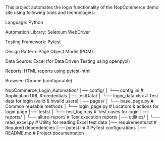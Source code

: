 This project automates the login functionality of the NopCommerce demo site using following tools and technologies:

Language: Python

Automation Library: Selenium WebDriver

Testing Framework: Pytest

Design Pattern: Page Object Model (POM)

Data Source: Excel (for Data Driven Testing using openpyxl)

Reports: HTML reports using pytest-html

Browser: Chrome (configurable)


NopCommerce_Login_Automation/
│── config/
│   └── config.ini                # Application URL & credentials
│── testData/
│   └── login_data.xlsx           # Test data for login (valid & invalid users)
│── pages/
│   └── base_page.py              # Common reusable methods
│   └── login_page.py             # Locators & actions for login page
│── tests/
│   └── test_login.py             # Test cases for login
│── reports/
│   └── allure-report/            # Test execution reports
│── utilities/
│   └── read_excel.py             # Utility for reading Excel test data
│── requirements.txt              # Required dependencies 
│── pytest.ini                    # PyTest configurations
│── README.md                     # Project documentation
